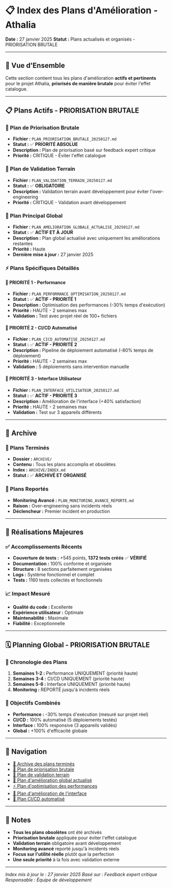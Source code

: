 # 📋 Index des Plans d'Amélioration - Athalia

**Date :** 27 janvier 2025
**Statut :** Plans actualisés et organisés - PRIORISATION BRUTALE

---

## 🎯 **Vue d'Ensemble**

Cette section contient tous les plans d'amélioration **actifs et pertinents** pour le projet Athalia, **priorisés de manière brutale** pour éviter l'effet catalogue.

---

## 📋 **Plans Actifs - PRIORISATION BRUTALE**

### **🎯 Plan de Priorisation Brutale**
- **Fichier :** `PLAN_PRIORISATION_BRUTALE_20250127.md`
- **Statut :** ✅ **PRIORITÉ ABSOLUE**
- **Description :** Plan de priorisation basé sur feedback expert critique
- **Priorité :** CRITIQUE - Éviter l'effet catalogue

### **🧪 Plan de Validation Terrain**
- **Fichier :** `PLAN_VALIDATION_TERRAIN_20250127.md`
- **Statut :** ✅ **OBLIGATOIRE**
- **Description :** Validation terrain avant développement pour éviter l'over-engineering
- **Priorité :** CRITIQUE - Validation avant développement

### **🚀 Plan Principal Global**
- **Fichier :** `PLAN_AMELIORATION_GLOBALE_ACTUALISE_20250127.md`
- **Statut :** ✅ **ACTIF ET À JOUR**
- **Description :** Plan global actualisé avec uniquement les améliorations restantes
- **Priorité :** Haute
- **Dernière mise à jour :** 27 janvier 2025

### **⚡ Plans Spécifiques Détaillés**

#### **🥇 PRIORITÉ 1 - Performance**
- **Fichier :** `PLAN_PERFORMANCE_OPTIMISATION_20250127.md`
- **Statut :** ✅ **ACTIF - PRIORITÉ 1**
- **Description :** Optimisation des performances (-30% temps d'exécution)
- **Priorité :** HAUTE - 2 semaines max
- **Validation :** Test avec projet réel de 100+ fichiers

#### **🥈 PRIORITÉ 2 - CI/CD Automatisé**
- **Fichier :** `PLAN_CICD_AUTOMATISE_20250127.md`
- **Statut :** ✅ **ACTIF - PRIORITÉ 2**
- **Description :** Pipeline de déploiement automatisé (-80% temps de déploiement)
- **Priorité :** HAUTE - 2 semaines max
- **Validation :** 5 déploiements sans intervention manuelle

#### **🥉 PRIORITÉ 3 - Interface Utilisateur**
- **Fichier :** `PLAN_INTERFACE_UTILISATEUR_20250127.md`
- **Statut :** ✅ **ACTIF - PRIORITÉ 3**
- **Description :** Amélioration de l'interface (+40% satisfaction)
- **Priorité :** HAUTE - 2 semaines max
- **Validation :** Test sur 3 appareils différents

---

## 📁 **Archive**

### **📂 Plans Terminés**
- **Dossier :** `ARCHIVE/`
- **Contenu :** Tous les plans accomplis et obsolètes
- **Index :** `ARCHIVE/INDEX.md`
- **Statut :** ✅ **ARCHIVÉ ET ORGANISÉ**

### **📂 Plans Reportés**
- **Monitoring Avancé :** `PLAN_MONITORING_AVANCE_REPORTE.md`
- **Raison :** Over-engineering sans incidents réels
- **Déclencheur :** Premier incident en production

---

## 🎉 **Réalisations Majeures**

### **✅ Accomplissements Récents**
- **Couverture de tests :** +545 points, **1372 tests créés** ✅ **VÉRIFIÉ**
- **Documentation :** 100% conforme et organisée
- **Structure :** 8 sections parfaitement organisées
- **Logs :** Système fonctionnel et complet
- **Tests :** 1160 tests collectés et fonctionnels

### **📈 Impact Mesuré**
- **Qualité du code :** Excellente
- **Expérience utilisateur :** Optimale
- **Maintenabilité :** Maximale
- **Fiabilité :** Exceptionnelle

---

## 🗓️ **Planning Global - PRIORISATION BRUTALE**

### **📅 Chronologie des Plans**
1. **Semaines 1-2 :** Performance UNIQUEMENT (priorité haute)
2. **Semaines 3-4 :** CI/CD UNIQUEMENT (priorité haute)
3. **Semaines 5-6 :** Interface UNIQUEMENT (priorité haute)
4. **Monitoring :** REPORTÉ jusqu'à incidents réels

### **🎯 Objectifs Combinés**
- **Performance :** -30% temps d'exécution (mesuré sur projet réel)
- **CI/CD :** 100% automatisé (5 déploiements testés)
- **Interface :** 100% responsive (3 appareils validés)
- **Global :** +100% d'efficacité globale

---

## 🔗 **Navigation**

- [📁 Archive des plans terminés](ARCHIVE/INDEX.md)
- [🎯 Plan de priorisation brutale](PLAN_PRIORISATION_BRUTALE_20250127.md)
- [🧪 Plan de validation terrain](PLAN_VALIDATION_TERRAIN_20250127.md)
- [🚀 Plan d'amélioration global actualisé](PLAN_AMELIORATION_GLOBALE_ACTUALISE_20250127.md)
- [⚡ Plan d'optimisation des performances](PLAN_PERFORMANCE_OPTIMISATION_20250127.md)
- [🎨 Plan d'amélioration de l'interface](PLAN_INTERFACE_UTILISATEUR_20250127.md)
- [🚀 Plan CI/CD automatisé](PLAN_CICD_AUTOMATISE_20250127.md)

---

## 📝 **Notes**

- **Tous les plans obsolètes** ont été archivés
- **Priorisation brutale** appliquée pour éviter l'effet catalogue
- **Validation terrain** obligatoire avant développement
- **Monitoring avancé** reporté jusqu'à incidents réels
- **Focus sur l'utilité réelle** plutôt que la perfection
- **Une seule priorité** à la fois avec validation externe

---

*Index mis à jour le : 27 janvier 2025*
*Basé sur : Feedback expert critique*
*Responsable : Équipe de développement*
